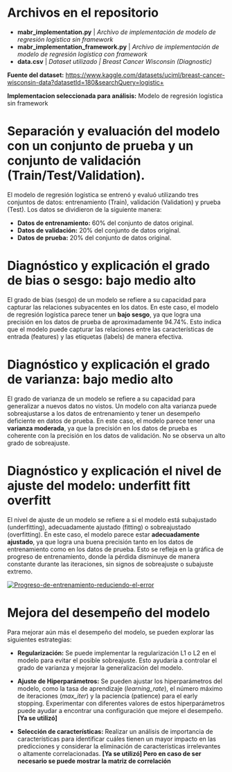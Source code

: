 # Archivos en el repositorio

* **mabr_implementation.py** | *Archivo de implementación de modelo de regresión logística sin framework*
* **mabr_implementation_framework.py** | *Archivo de implementación de modelo de regresión logística con framework*
* **data.csv** | *Dataset utilizado | Breast Cancer Wisconsin (Diagnostic)*
  
**Fuente del dataset:** https://www.kaggle.com/datasets/uciml/breast-cancer-wisconsin-data?datasetId=180&searchQuery=logistic+

**Implementacion seleccionada para análisis:** Modelo de regresión logística sin framework

# Separación y evaluación del modelo con un conjunto de prueba y un conjunto de validación (Train/Test/Validation).

El modelo de regresión logística se entrenó y evaluó utilizando tres conjuntos de datos: entrenamiento (Train), validación (Validation) y prueba (Test). Los datos se dividieron de la siguiente manera:

- **Datos de entrenamiento:** 60% del conjunto de datos original.
- **Datos de validación:** 20% del conjunto de datos original.
- **Datos de prueba:** 20% del conjunto de datos original.

# Diagnóstico y explicación el grado de bias o sesgo: bajo medio alto 

El grado de bias (sesgo) de un modelo se refiere a su capacidad para capturar las relaciones subyacentes en los datos. En este caso, el modelo de regresión logística parece tener un **bajo sesgo**, ya que logra una precisión en los datos de prueba de aproximadamente 94.74%. Esto indica que el modelo puede capturar las relaciones entre las características de entrada (features) y las etiquetas (labels) de manera efectiva.

# Diagnóstico y explicación el grado de varianza: bajo medio alto

El grado de varianza de un modelo se refiere a su capacidad para generalizar a nuevos datos no vistos. Un modelo con alta varianza puede sobreajustarse a los datos de entrenamiento y tener un desempeño deficiente en datos de prueba. En este caso, el modelo parece tener una **varianza moderada**, ya que la precisión en los datos de prueba es coherente con la precisión en los datos de validación. No se observa un alto grado de sobreajuste.

# Diagnóstico y explicación el nivel de ajuste del modelo: underfitt fitt overfitt

El nivel de ajuste de un modelo se refiere a si el modelo está subajustado (underfitting), adecuadamente ajustado (fitting) o sobreajustado (overfitting). En este caso, el modelo parece estar **adecuadamente ajustado**, ya que logra una buena precisión tanto en los datos de entrenamiento como en los datos de prueba. Esto se refleja en la gráfica de progreso de entrenamiento, donde la pérdida disminuye de manera constante durante las iteraciones, sin signos de sobreajuste o subajuste extremo.

<a href="https://ibb.co/fGfT9NT"><img src="https://i.ibb.co/BKbYG6Y/Progreso-de-entrenamiento-reduciendo-el-error.png" alt="Progreso-de-entrenamiento-reduciendo-el-error" border="0"></a>

# Mejora del desempeño del modelo

Para mejorar aún más el desempeño del modelo, se pueden explorar las siguientes estrategias:

- **Regularización:** Se puede implementar la regularización L1 o L2 en el modelo para evitar el posible sobreajuste. Esto ayudaría a controlar el grado de varianza y mejorar la generalización del modelo.

- **Ajuste de Hiperparámetros:** Se pueden ajustar los hiperparámetros del modelo, como la tasa de aprendizaje (*learning_rate*), el número máximo de iteraciones (*max_iter*) y la paciencia (patience) para el early stopping. Experimentar con diferentes valores de estos hiperparámetros puede ayudar a encontrar una configuración que mejore el desempeño. **[Ya se utilizó]**

- **Selección de características:** Realizar un análisis de importancia de características para identificar cuáles tienen un mayor impacto en las predicciones y considerar la eliminación de características irrelevantes o altamente correlacionadas. **[Ya se utilizó] Pero en caso de ser necesario se puede mostrar la matriz de correlación**
